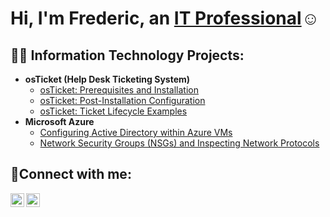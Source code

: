 <h1>Hi, I'm Frederic, an <a href="https://linkedin.com/in/frederic-meka-16b786bb">IT Professional</a>☺</h1>

<h2>👨‍💻 Information Technology Projects:</h2>

- <b>osTicket (Help Desk Ticketing System)</b>
  - [osTicket: Prerequisites and Installation](https://github.com/mekafredericarnaud/osticket-prereqs)
  - [osTicket: Post-Installation Configuration](https://github.com/mekafredericarnaud/post-install-config)
  - [osTicket: Ticket Lifecycle Examples](https://github.com/mekafredericarnaud/ticket-lifecycle)
- <b>Microsoft Azure</b>
  - [Configuring Active Directory within Azure VMs](https://github.com/mekafredericarnaud/configure-ad)
  - [Network Security Groups (NSGs) and Inspecting Network Protocols](https://github.com/mekafredericarnaud/azure-network-protocols)

<h2>🤳Connect with me:</h2>

[<img align="left" alt="Frederic | LinkedIn" width="22px" src="https://cdn.jsdelivr.net/npm/simple-icons@v3/icons/linkedin.svg" />][linkedin]
[<img align="left" alt="Frederic | Instagram" width="22px" src="https://cdn.jsdelivr.net/npm/simple-icons@v3/icons/instagram.svg" />][instagram]

[instagram]: https://www.instagram.com/fredericarnaudmeka
[linkedin]: https://linkedin.com/in/frederic-meka-16b786bb
